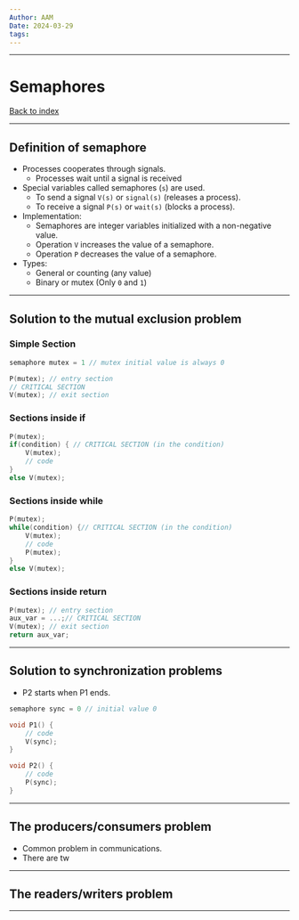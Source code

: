 ```yaml
---
Author: AAM
Date: 2024-03-29
tags:
---
```

---
# Semaphores

[Back to index](../OS.md)

---

## Definition of semaphore

- Processes cooperates through signals.
	- Processes wait until a signal is received
- Special variables called semaphores (`s`) are used.
	- To send a signal `V(s)` or `signal(s)` (releases a process).
	- To receive a signal `P(s)` or `wait(s)` (blocks a process).
- Implementation:
	- Semaphores are integer variables initialized with a non-negative value.
	- Operation `V` increases the value of a semaphore.
	- Operation `P` decreases the value of a semaphore.
- Types:
	- General or counting (any value)
	- Binary or mutex (Only `0` and `1`)

---
## Solution to the mutual exclusion problem

### Simple Section
```C
semaphore mutex = 1 // mutex initial value is always 0

P(mutex); // entry section
// CRITICAL SECTION
V(mutex); // exit section
```
### Sections inside if  
```C
P(mutex);
if(condition) { // CRITICAL SECTION (in the condition)
	V(mutex);
	// code
}
else V(mutex); 
```
### Sections inside while
```C
P(mutex);
while(condition) {// CRITICAL SECTION (in the condition)
	V(mutex);
	// code
	P(mutex);
}
else V(mutex); 
```
### Sections inside return
```C
P(mutex); // entry section
aux_var = ...;// CRITICAL SECTION
V(mutex); // exit section
return aux_var;
```

---
## Solution to synchronization problems

- P2 starts when P1 ends.
```C
semaphore sync = 0 // initial value 0

void P1() {
	// code
	V(sync);
}

void P2() {
	// code
	P(sync);
}
```

---
## The producers/consumers problem

- Common problem in communications.
- There are tw

---
## The readers/writers problem



---